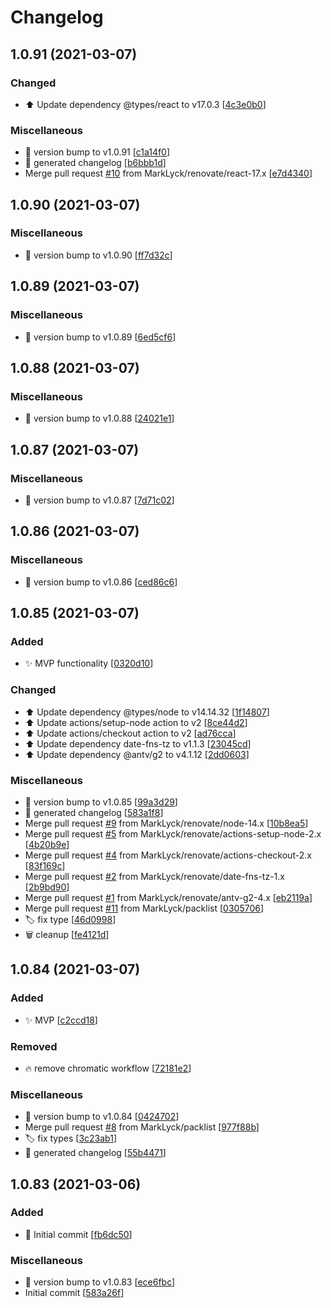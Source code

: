 # Changelog

<a name="1.0.91"></a>
## 1.0.91 (2021-03-07)

### Changed

- ⬆️ Update dependency @types/react to v17.0.3 [[4c3e0b0](https://github.com/MarkLyck/packli/commit/4c3e0b0a2c875d13e601b9363deca1f98ff391e2)]

### Miscellaneous

- 📝 version bump to v1.0.91 [[c1a14f0](https://github.com/MarkLyck/packli/commit/c1a14f03251bfbbbdb3ad2a23f4faf111ee3f2c4)]
- 📝 generated changelog [[b6bbb1d](https://github.com/MarkLyck/packli/commit/b6bbb1d6905fc34385159814b2f1c15b8b7738ab)]
-  Merge pull request [#10](https://github.com/MarkLyck/packli/issues/10) from MarkLyck/renovate/react-17.x [[e7d4340](https://github.com/MarkLyck/packli/commit/e7d43405574dbd6ef4c709eab9bca86aea27a078)]


<a name="1.0.90"></a>
## 1.0.90 (2021-03-07)

### Miscellaneous

- 📝 version bump to v1.0.90 [[ff7d32c](https://github.com/MarkLyck/packli/commit/ff7d32c9797df4d15f64b2ded5c7549d5bdd59cd)]


<a name="1.0.89"></a>
## 1.0.89 (2021-03-07)

### Miscellaneous

- 📝 version bump to v1.0.89 [[6ed5cf6](https://github.com/MarkLyck/packli/commit/6ed5cf65d2e9511e321be243ecb1df7b28f6292d)]


<a name="1.0.88"></a>
## 1.0.88 (2021-03-07)

### Miscellaneous

- 📝 version bump to v1.0.88 [[24021e1](https://github.com/MarkLyck/packli/commit/24021e17e83dcf4a5fcc5d6c1dc74ea986a3e6d1)]


<a name="1.0.87"></a>
## 1.0.87 (2021-03-07)

### Miscellaneous

- 📝 version bump to v1.0.87 [[7d71c02](https://github.com/MarkLyck/packli/commit/7d71c0220c084a850271d99c125076ce8ecceadf)]


<a name="1.0.86"></a>
## 1.0.86 (2021-03-07)

### Miscellaneous

- 📝 version bump to v1.0.86 [[ced86c6](https://github.com/MarkLyck/packli/commit/ced86c672ba4fa76ac07141b4635b424ad06624a)]


<a name="1.0.85"></a>
## 1.0.85 (2021-03-07)

### Added

- ✨ MVP functionality [[0320d10](https://github.com/MarkLyck/packli/commit/0320d10ca96be181b6b23a4ca6daad488223234e)]

### Changed

- ⬆️ Update dependency @types/node to v14.14.32 [[1f14807](https://github.com/MarkLyck/packli/commit/1f1480787959b50fa6901fcdcfb0e9442e0a4ab6)]
- ⬆️ Update actions/setup-node action to v2 [[8ce44d2](https://github.com/MarkLyck/packli/commit/8ce44d2c8cbc2c5367c41c2c6aca015bd92aee9f)]
- ⬆️ Update actions/checkout action to v2 [[ad76cca](https://github.com/MarkLyck/packli/commit/ad76ccaeb189de82c01d171b05720e83a3d9bbe6)]
- ⬆️ Update dependency date-fns-tz to v1.1.3 [[23045cd](https://github.com/MarkLyck/packli/commit/23045cdcb6060956c7931b00819751fc3ea8604f)]
- ⬆️ Update dependency @antv/g2 to v4.1.12 [[2dd0603](https://github.com/MarkLyck/packli/commit/2dd0603f658c437c0380ed2fc986fb47c6ef1716)]

### Miscellaneous

- 📝 version bump to v1.0.85 [[99a3d29](https://github.com/MarkLyck/packli/commit/99a3d2999d25585b2213487690eab9ee956f6821)]
- 📝 generated changelog [[583a1f8](https://github.com/MarkLyck/packli/commit/583a1f88b61171062aa9a0cc6f94f128eb287725)]
-  Merge pull request [#9](https://github.com/MarkLyck/packli/issues/9) from MarkLyck/renovate/node-14.x [[10b8ea5](https://github.com/MarkLyck/packli/commit/10b8ea58d95d2e5b3371cba16438ccb2a438fd4f)]
-  Merge pull request [#5](https://github.com/MarkLyck/packli/issues/5) from MarkLyck/renovate/actions-setup-node-2.x [[4b20b9e](https://github.com/MarkLyck/packli/commit/4b20b9e2bf444604f0e50b1e7fbb5fa1f17fa9ba)]
-  Merge pull request [#4](https://github.com/MarkLyck/packli/issues/4) from MarkLyck/renovate/actions-checkout-2.x [[83f169c](https://github.com/MarkLyck/packli/commit/83f169cb47c86e97b5243da8cb8df39b2ff72ec7)]
-  Merge pull request [#2](https://github.com/MarkLyck/packli/issues/2) from MarkLyck/renovate/date-fns-tz-1.x [[2b9bd90](https://github.com/MarkLyck/packli/commit/2b9bd90a8fa238940916420fda69923bd865268e)]
-  Merge pull request [#1](https://github.com/MarkLyck/packli/issues/1) from MarkLyck/renovate/antv-g2-4.x [[eb2119a](https://github.com/MarkLyck/packli/commit/eb2119ab0e139393f1688c74216426cef62c855b)]
-  Merge pull request [#11](https://github.com/MarkLyck/packli/issues/11) from MarkLyck/packlist [[0305706](https://github.com/MarkLyck/packli/commit/03057068b701462991f6e8966a2f69c1cd01cb93)]
- 🏷️ fix type [[46d0998](https://github.com/MarkLyck/packli/commit/46d099873267914aa31b5d9cfe6b3f42217d49ee)]
- 🗑️ cleanup [[fe4121d](https://github.com/MarkLyck/packli/commit/fe4121d8c93db77f67c93019bd38e3edeb4f1f36)]


<a name="1.0.84"></a>
## 1.0.84 (2021-03-07)

### Added

- ✨ MVP [[c2ccd18](https://github.com/MarkLyck/packli/commit/c2ccd1867ce85c414aff073f27f44980150acfc9)]

### Removed

- 🔥 remove chromatic workflow [[72181e2](https://github.com/MarkLyck/packli/commit/72181e2816e11a851b8c9767327250a5e27b3336)]

### Miscellaneous

- 📝 version bump to v1.0.84 [[0424702](https://github.com/MarkLyck/packli/commit/0424702d5a5ae85b7bdaa05c76595f820ad12efe)]
-  Merge pull request [#8](https://github.com/MarkLyck/packli/issues/8) from MarkLyck/packlist [[977f88b](https://github.com/MarkLyck/packli/commit/977f88b70019cc2df617024caddd5a321f7ebea2)]
- 🏷️ fix types [[3c23ab1](https://github.com/MarkLyck/packli/commit/3c23ab1ab511f5543d65ba5ff90787513bb0902f)]
- 📝 generated changelog [[55b4471](https://github.com/MarkLyck/packli/commit/55b44711b0b4d47065bf1faacc322e1d52f4192d)]


<a name="1.0.83"></a>
## 1.0.83 (2021-03-06)

### Added

- 🎉 Initial commit [[fb6dc50](https://github.com/MarkLyck/packli/commit/fb6dc5023e3e3cfd59c4e35abe048b6fc4943c06)]

### Miscellaneous

- 📝 version bump to v1.0.83 [[ece6fbc](https://github.com/MarkLyck/packli/commit/ece6fbcb0d61059a458337b866eb00584f290483)]
-  Initial commit [[583a26f](https://github.com/MarkLyck/packli/commit/583a26f177506e3b972a296893c977a4d5263ba6)]


